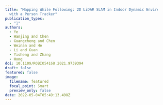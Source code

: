 ```yaml
---
title: "Mapping While Following: 2D LiDAR SLAM in Indoor Dynamic Environments
  with a Person Tracker"
publication_types:
  - "1"
authors:
  - Ye
  - Hanjing and Chen
  - Guangcheng and Chen
  - Weinan and He
  - Li and Guan
  - Yisheng and Zhang
  - Hong
doi: 10.1109/ROBIO54168.2021.9739394
draft: false
featured: false
image:
  filename: featured
  focal_point: Smart
  preview_only: false
date: 2022-05-04T05:49:13.498Z
---
```

